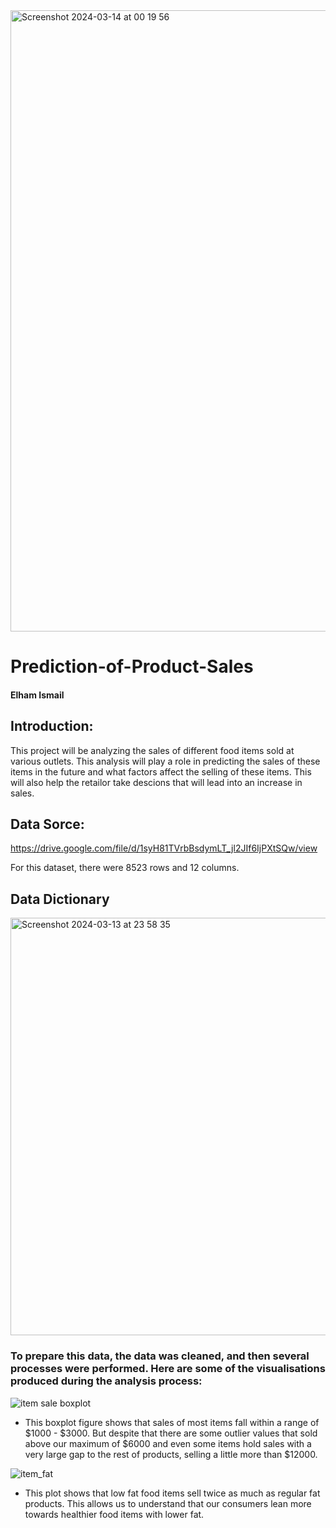 <img width="994" alt="Screenshot 2024-03-14 at 00 19 56" src="https://github.com/ElhamIsm/Prediction-of-Product-Sales/assets/127137949/3fe85919-4c2b-4877-a985-54eeaf6ed037">


# Prediction-of-Product-Sales
#### Elham Ismail


## Introduction: 
This project will be analyzing the sales of different food items sold at various outlets. This analysis will play a role in predicting the sales of these items in the future and what factors affect the selling of these items. This will also help the retailor take descions that will lead into an increase in sales.


## Data Sorce:
https://drive.google.com/file/d/1syH81TVrbBsdymLT_jl2JIf6IjPXtSQw/view

For this dataset, there were 8523 rows and 12 columns.


## Data Dictionary
<img width="668" alt="Screenshot 2024-03-13 at 23 58 35" src="https://github.com/ElhamIsm/Prediction-of-Product-Sales/assets/127137949/f9a7ce19-dbd4-4a85-ab2a-64f9a9cb64d9">


### To prepare this data, the data was cleaned, and then several processes were performed. Here are some of the visualisations produced during the analysis process:

![item sale boxplot](https://github.com/ElhamIsm/Prediction-of-Product-Sales/assets/127137949/e80e03f4-fe3e-45bd-a6bf-66028d711e8f)

- This boxplot figure shows that sales of most items fall within a range of $1000 - $3000. But despite that there are some outlier values that sold above our maximum of $6000 and even some items hold sales with a very large gap to the rest of products, selling a little more than $12000.
  

![item_fat](https://github.com/ElhamIsm/Prediction-of-Product-Sales/assets/127137949/23b6a604-90a8-4d2e-aaeb-e5043761f4f3)

- This plot shows that low fat food items sell twice as much as regular fat products. This allows us to understand that our consumers lean more towards healthier food items with lower fat.


  
